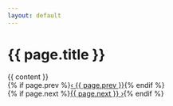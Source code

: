 ```yaml
---
layout: default
---
```

<h1>{{ page.title }}</h1>
{{ content }}
<div class="page-navigation">
<div>{% if page.prev %}<a href="{{ page.prev-url }}">&#8249; {{ page.prev }}</a>{% endif %}</div>
<div>{% if page.next %}<a href="{{ page.next-url }}">{{ page.next }} &#8250;</a>{% endif %}</div>
</div>